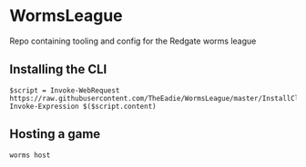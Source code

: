 # WormsLeague

Repo containing tooling and config for the Redgate worms league

## Installing the CLI

```
$script = Invoke-WebRequest https://raw.githubusercontent.com/TheEadie/WormsLeague/master/InstallCli.ps1
Invoke-Expression $($script.content)
```

## Hosting a game

```
worms host
```
